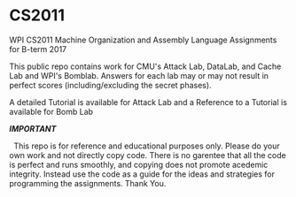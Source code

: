 # CS2011
WPI CS2011 Machine Organization and Assembly Language Assignments for B-term 2017


This public repo contains work for CMU's Attack Lab, DataLab, and Cache Lab and WPI's Bomblab.
Answers for each lab may or may not result in perfect scores (including/excluding the secret phases).


A detailed Tutorial is available for Attack Lab and a Reference to a Tutorial is available for Bomb Lab


***IMPORTANT***


&nbsp; This repo is for reference and educational purposes only. Please do your own work and not directly copy code. There is no garentee that all the code is perfect and runs smoothly, and copying does not promote acedemic integrity. Instead use the code as a guide for the ideas and strategies for programming the assignments. Thank You.
